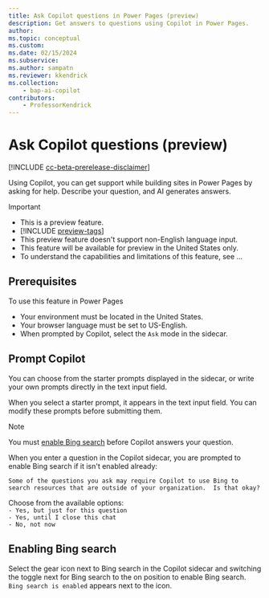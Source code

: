 ```yaml
---
title: Ask Copilot questions in Power Pages (preview)
description: Get answers to questions using Copilot in Power Pages.
author: 
ms.topic: conceptual
ms.custom: 
ms.date: 02/15/2024
ms.subservice:
ms.author: sampatn
ms.reviewer: kkendrick
ms.collection: 
    - bap-ai-copilot
contributors:
    - ProfessorKendrick
---
```


# Ask Copilot questions (preview)

[!INCLUDE [cc-beta-prerelease-disclaimer](../includes/cc-beta-prerelease-disclaimer.md)]

Using Copilot, you can get support while building sites in Power Pages by asking for help. Describe your question, and AI generates answers.

> [!IMPORTANT]
> - This is a preview feature.
> - [!INCLUDE [preview-tags](../includes/cc-preview-features-definition.md)]
> - This preview feature doesn't support non-English language input.
> - This feature will be available for preview in the United States only.
> - To understand the capabilities and limitations of this feature, see ...

## Prerequisites

To use this feature in Power Pages

- Your environment must be located in the United States.
- Your browser language must be set to US-English.
- When prompted by Copilot, select the `Ask` mode in the sidecar.

## Prompt Copilot 

You can choose from the starter prompts displayed in the sidecar, or write your own prompts directly in the text input field.

When you select a starter prompt, it appears in the text input field. You can modify these prompts before submitting them.

>[!NOTE]
> You must [enable  Bing search](#enabling-bing-search) before Copilot answers your question.

When you enter a question in the Copilot sidecar, you are prompted to enable Bing search if it isn't enabled already:

`Some of the questions you ask may require Copilot to use Bing to search resources that are outside of your organization.  Is that okay?`

Choose from the available options:<br />
`- Yes, but just for this question`<br />
`- Yes, until I close this chat`<br />
`- No, not now`

## Enabling Bing search

Select the gear icon next to Bing search in the Copilot sidecar and switching the toggle next for Bing search to the on position to enable Bing search. `Bing search is enabled` appears next to the icon. 


 


